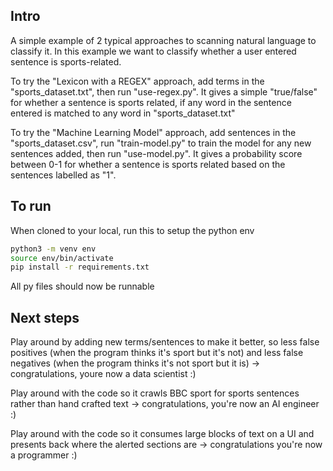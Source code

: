 ## Intro
A simple example of 2 typical approaches to scanning natural language to classify it.  In this example we want to classify whether a user entered sentence is sports-related.

To try the "Lexicon with a REGEX" approach, add terms in the "sports_dataset.txt", then run "use-regex.py".  It gives a simple "true/false" for whether a sentence is sports related, if any word in the sentence entered is matched to any word in "sports_dataset.txt"

To try the "Machine Learning Model" approach, add sentences in the "sports_dataset.csv", run "train-model.py" to train the model for any new sentences added, then run "use-model.py".  It gives a probability score between 0-1 for whether a sentence is sports related based on the sentences labelled as "1".

## To run
When cloned to your local, run this to setup the python env
```bash
python3 -m venv env
source env/bin/activate
pip install -r requirements.txt
```
All py files should now be runnable

## Next steps
Play around by adding new terms/sentences to make it better, so less false positives (when the program thinks it's sport but it's not) and less false negatives (when the program thinks it's not sport but it is) -> congratulations, youre now a data scientist :)

Play around with the code so it crawls BBC sport for sports sentences rather than hand crafted text -> congratulations, you're now an AI engineer :)

Play around with the code so it consumes large blocks of text on a UI and presents back where the alerted sections are -> congratulations you're now a programmer :)